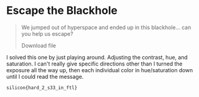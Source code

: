 # Escape the Blackhole

> We jumped out of hyperspace and ended up in this blackhole... can you help us escape?
> 
> Download file

I solved this one by just playing around. Adjusting the contrast, hue, and saturation. I can't really give specific directions other than I turned the exposure all the way up, then each individual color in hue/saturation down until I could read the message.

```
silicon{hard_2_s33_in_ftl}
```